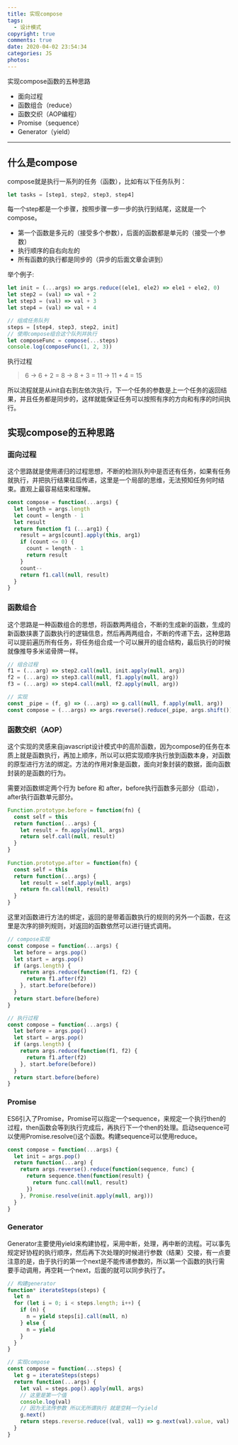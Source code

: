 ```yaml
---
title: 实现compose
tags:
  - 设计模式
copyright: true
comments: true
date: 2020-04-02 23:54:34
categories: JS
photos:
---
```


实现compose函数的五种思路

- 面向过程
- 函数组合（reduce）
- 函数交织（AOP编程）
- Promise（sequence）
- Generator（yield）

---
<!--more-->

## 什么是compose

compose就是执行一系列的任务（函数），比如有以下任务队列：
```js
let tasks = [step1, step2, step3, step4]
```

每一个step都是一个步骤，按照步骤一步一步的执行到结尾，这就是一个compose。

- 第一个函数是多元的（接受多个参数），后面的函数都是单元的（接受一个参数）
- 执行顺序的自右向左的
- 所有函数的执行都是同步的（异步的后面文章会讲到）

举个例子:
```js
let init = (...args) => args.reduce((ele1, ele2) => ele1 + ele2, 0)
let step2 = (val) => val + 2
let step3 = (val) => val + 3
let step4 = (val) => val + 4

// 组成任务队列
steps = [step4, step3, step2, init]
// 使用compose组合这个队列并执行
let composeFunc = compose(...steps)
console.log(composeFunc(1, 2, 3))
```

执行过程
> 6 -> 6 + 2 = 8 -> 8 + 3 = 11 -> 11 + 4 = 15

所以流程就是从init自右到左依次执行，下一个任务的参数是上一个任务的返回结果，并且任务都是同步的，这样就能保证任务可以按照有序的方向和有序的时间执行。

## 实现compose的五种思路

### 面向过程

这个思路就是使用递归的过程思想，不断的检测队列中是否还有任务，如果有任务就执行，并把执行结果往后传递，这里是一个局部的思维，无法预知任务何时结束。直观上最容易结束和理解。

```js
const compose = function(...args) {
  let length = args.length
  let count = length - 1
  let result
  return function f1 (...arg1) {
    result = args[count].apply(this, arg1)
    if (count <= 0) {
      count = length - 1
      return result
    }
    count--
    return f1.call(null, result)
  }
}
```

### 函数组合
这个思路是一种函数组合的思想，将函数两两组合，不断的生成新的函数，生成的新函数挟裹了函数执行的逻辑信息，然后再两两组合，不断的传递下去，这种思路可以提前遍历所有任务，将任务组合成一个可以展开的组合结构，最后执行的时候就像推导多米诺骨牌一样。
```js
// 组合过程
f1 = (...arg) => step2.call(null, init.apply(null, arg))
f2 = (...arg) => step3.call(null, f1.apply(null, arg))
f3 = (...arg) => step4.call(null, f2.apply(null, arg))

// 实现
const _pipe = (f, g) => (...arg) => g.call(null, f.apply(null, arg))
const compose = (...args) => args.reverse().reduce(_pipe, args.shift())
```

### 函数交织（AOP）
这个实现的灵感来自javascript设计模式中的高阶函数，因为compose的任务在本质上就是函数执行，再加上顺序，所以可以把实现顺序执行放到函数本身，对函数的原型进行方法的绑定。方法的作用对象是函数，面向对象封装的数据，面向函数封装的是函数的行为。

需要对函数绑定两个行为 before 和 after，before执行函数多元部分（启动），after执行函数单元部分。
```js
Function.prototype.before = function(fn) {
  const self = this
  return function(...args) {
    let result = fn.apply(null, args)
    return self.call(null, result)
  }
}
 
Function.prototype.after = function(fn) {
  const self = this
  return function(...args) {
    let result = self.apply(null, args)
    return fn.call(null, result)
  }
}
```
这里对函数进行方法的绑定，返回的是带着函数执行的规则的另外一个函数，在这里是次序的排列规则，对返回的函数依然可以进行链式调用。
```js
// compose实现
const compose = function(...args) {
  let before = args.pop()
  let start = args.pop()
  if (args.length) {
    return args.reduce(function(f1, f2) {
      return f1.after(f2)
    }, start.before(before))
  }
  return start.before(before)
}

// 执行过程
const compose = function(...args) {
  let before = args.pop()
  let start = args.pop()
  if (args.length) {
    return args.reduce(function(f1, f2) {
      return f1.after(f2)
    }, start.before(before))
  }
  return start.before(before)
}
```

### Promise
ES6引入了Promise，Promise可以指定一个sequence，来规定一个执行then的过程，then函数会等到执行完成后，再执行下一个then的处理。启动sequence可以使用Promise.resolve()这个函数。构建sequence可以使用reduce。
```js
const compose = function(...args) {
  let init = args.pop()
  return function(...arg) {
    return args.reverse().reduce(function(sequence, func) {
      return sequence.then(function(result) {
        return func.call(null, result)
      })
    }, Promise.resolve(init.apply(null, arg)))
  }
}
```

### Generator
Generator主要使用yield来构建协程，采用中断，处理，再中断的流程。可以事先规定好协程的执行顺序，然后再下次处理的时候进行参数（结果）交接，有一点要注意的是，由于执行的第一个next是不能传递参数的，所以第一个函数的执行需要手动调用，再空耗一个next，后面的就可以同步执行了。
```js
// 构建generator
function* iterateSteps(steps) {
  let n
  for (let i = 0; i < steps.length; i++) {
    if (n) {
      n = yield steps[i].call(null, n)
    } else {
      n = yield
    }
  }
}

// 实现compose
const compose = function(...steps) {
  let g = iterateSteps(steps)
  return function(...args) {
    let val = steps.pop().apply(null, args)
    // 这里是第一个值
    console.log(val)
    // 因为无法传参数 所以无所谓执行 就是空耗一个yield
    g.next()
    return steps.reverse.reduce((val, val1) => g.next(val).value, val)
  }
}
```
